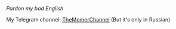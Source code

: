 <i>Pardon my bad English</i>

My Telegram channel: [TheMomerChannel](https://t.me/themomerchannel) (But it's only in Russian)
